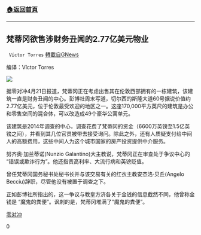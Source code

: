 ###  [:house:返回首頁](https://github.com/ourhimalayas/txt)
---

## 梵蒂冈欲售涉财务丑闻的2.77亿美元物业
` Víctor Torres` [轉載自GNews](https://gnews.org/zh-hans/1122606/)

编译：Víctor Torres

![]()![](https://gnews.org/wp-content/uploads/2021/04/60sloane.png)

据零对冲4月21日报道，梵蒂冈正在考虑出售其在伦敦西部拥有的一栋建筑，该建筑一直是财务丑闻的中心。彭博社周末写道，切尔西的斯隆大道60号据说价值约2.77亿美元，位于伦敦最受欢迎的地区之一。这座170,000平方英尺的建筑是办公和零售空间的混合体，可以改造成49个豪华公寓单元。

该建筑是2014年调查的中心，调查花费了梵蒂冈的资金（6600万英镑至1.5亿英镑之间），并看到其几位官员被带去接受询问。除此之外，还有人质疑支付给中间人的高额费用，这些中间人为这个城市国家的房产投资提供中介服务。

努齐奥·加兰蒂诺(Nunzio Galantino)大主教说，梵蒂冈正在审查处于争议中心的 “错误或欺诈行为”。他还指责高利率、大流行病和英镑贬值。

曾任梵蒂冈国务秘书处秘书长并与该交易有关的红衣主教安杰洛·贝丘(Angelo Becciu)辞职，尽管他没有被置于调查之下。

正如彭博社所指出的，这一争议与教皇方济各关于金钱的信息截然不同，他曾称金钱是 “魔鬼的粪便”。讽刺的是，梵蒂冈堆满了”魔鬼的粪便”。

[零对冲](https://www.zerohedge.com/markets/vatican-mulls-selling-277-million-west-london-office-property)

0
